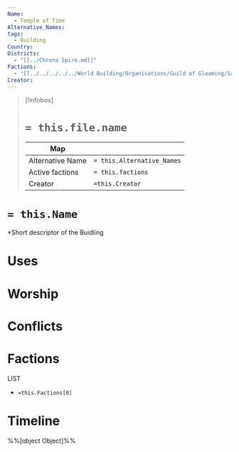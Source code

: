 ```yaml
---
Name:
  - Temple of Time
Alternative_Names: 
tags:
  - Building
Country: 
Districts:
  - "[[../Chrona Spire.md]]"
Factions:
  - "[[../../../../../World Building/Organisations/Guild of Gloaming/Sages of The Garden House.md]]"
Creator: 
---
```

> [!infobox]
> # `= this.file.name`
> | Map |  |
> | ---- | ---- |
> | Alternative Name | `= this.Alternative_Names`|
> |Active factions | `= this.factions`|
> |Creator| `=this.Creator`|
# `= this.Name`
*Short descriptor of the Buidling
# Uses
# Worship
# Conflicts
# Factions
LIST
- `=this.Factions[0]`
# Timeline

%%[object Object]%%